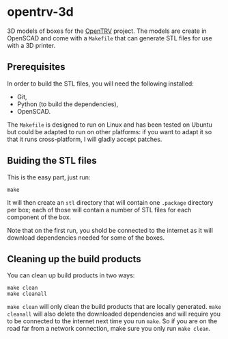 opentrv-3d
==========

3D models of boxes for the [OpenTRV](http://opentrv.org.uk/) project.
The models are create in OpenSCAD and come with a `Makefile` that can
generate STL files for use with a 3D printer.

Prerequisites
-------------

In order to build the STL files, you will need the following installed:
- Git,
- Python (to build the dependencies),
- OpenSCAD.

The `Makefile` is designed to run on Linux and has been tested on Ubuntu but
could be adapted to run on other platforms: if you want to adapt it so that it
runs cross-platform, I will gladly accept patches.

Buiding the STL files
---------------------

This is the easy part, just run:

    make

It will then create an `stl` directory that will contain one `.package`
directory per box; each of those will contain a number of STL files for each
component of the box.

Note that on the first run, you shold be connected to the internet as it will
download dependencies needed for some of the boxes.

Cleaning up the build products
------------------------------

You can clean up build products in two ways:

    make clean
    make cleanall

`make clean` will only clean the build products that are locally generated.
`make cleanall` will also delete the downloaded dependencies and will require
you to be connected to the internet next time you run `make`. So if you are
on the road far from a network connection, make sure you only run `make clean`.

